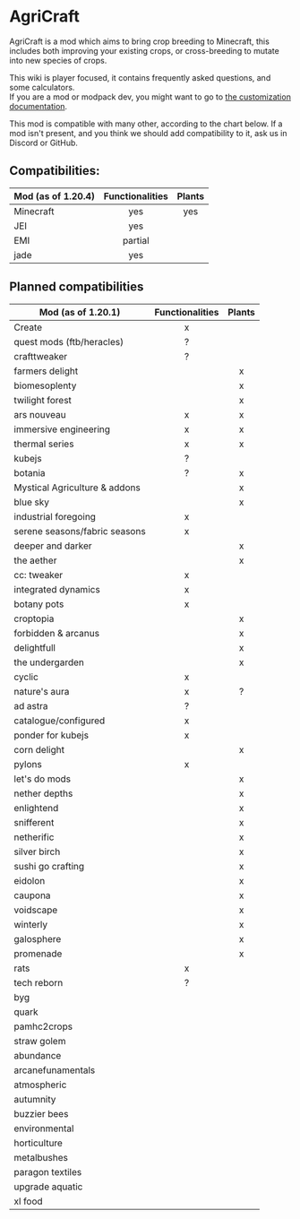 # AgriCraft

AgriCraft is a mod which aims to bring crop breeding to Minecraft, this includes both improving your existing crops,
or cross-breeding to mutate into new species of crops.

This wiki is player focused, it contains frequently asked questions, and some calculators.  
If you are a mod or modpack dev, you might want to go to [the customization documentation](../customization/index.md).

This mod is compatible with many other, according to the chart below.
If a mod isn't present, and you think we should add compatibility to it, ask us in Discord or GitHub.

## Compatibilities:

| Mod (as of 1.20.4) | Functionalities | Plants |
|--------------------|:---------------:|:------:|
| Minecraft          |       yes       |  yes   |
| JEI                |       yes       |        |
| EMI                |     partial     |        |
| jade               |       yes       |        |


## Planned compatibilities

| Mod (as of 1.20.1)            | Functionalities | Plants |
|-------------------------------|:---------------:|:------:|
| Create                        |        x        |        |
| quest mods (ftb/heracles)     |        ?        |        |
| crafttweaker                  |        ?        |        |
| farmers delight               |                 |   x    |
| biomesoplenty                 |                 |   x    |
| twilight forest               |                 |   x    |
| ars nouveau                   |        x        |   x    |
| immersive engineering         |        x        |   x    |
| thermal series                |        x        |   x    |
| kubejs                        |        ?        |        |
| botania                       |        ?        |   x    |
| Mystical Agriculture & addons |                 |   x    |
| blue sky                      |                 |   x    |
| industrial foregoing          |        x        |        |
| serene seasons/fabric seasons |        x        |        |
| deeper and darker             |                 |   x    |
| the aether                    |                 |   x    |
| cc: tweaker                   |        x        |        |
| integrated dynamics           |        x        |        |
| botany pots                   |        x        |        |
| croptopia                     |                 |   x    |
| forbidden & arcanus           |                 |   x    |
| delightfull                   |                 |   x    |
| the undergarden               |                 |   x    |
| cyclic                        |        x        |        |
| nature's aura                 |        x        |   ?    |
| ad astra                      |        ?        |        |
| catalogue/configured          |        x        |        |
| ponder for kubejs             |        x        |        |
| corn delight                  |                 |   x    |
| pylons                        |        x        |        |
| let's do mods                 |                 |   x    |
| nether depths                 |                 |   x    |
| enlightend                    |                 |   x    |
| snifferent                    |                 |   x    |
| netherific                    |                 |   x    |
| silver birch                  |                 |   x    |
| sushi go crafting             |                 |   x    |
| eidolon                       |                 |   x    |
| caupona                       |                 |   x    |
| voidscape                     |                 |   x    |
| winterly                      |                 |   x    |
| galosphere                    |                 |   x    |
| promenade                     |                 |   x    |
| rats                          |        x        |        |
| tech reborn                   |        ?        |        |
| byg                           |                 |        |
| quark                         |                 |        |
| pamhc2crops                   |                 |        |
| straw golem                   |                 |        |
| abundance                     |                 |        |
| arcanefunamentals             |                 |        |
| atmospheric                   |                 |        |
| autumnity                     |                 |        |
| buzzier bees                  |                 |        |
| environmental                 |                 |        |
| horticulture                  |                 |        |
| metalbushes                   |                 |        |
| paragon textiles              |                 |        |
| upgrade aquatic               |                 |        |
| xl food                       |                 |        |

[//]: # (next to check : https://www.curseforge.com/minecraft/search?page=18&pageSize=50&sortBy=relevancy&class=mc-mods&version=1.20.1)

